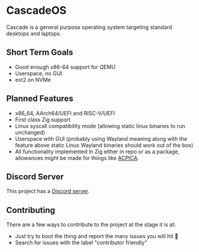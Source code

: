 # CascadeOS

Cascade is a general purpose operating system targeting standard desktops and laptops.

## Short Term Goals
- Good enough x86-64 support for QEMU
- Userspace, no GUI
- ext2 on NVMe

## Planned Features
- x86_64, AArch64/UEFI and RISC-V/UEFI
- First class Zig support
- Linux syscall compatibility mode (allowing static linux binaries to run unchanged)
- Userspace with GUI (probably using Wayland meaning along with the feature above static Linux Wayland binaries should work out of the box)
- All functionality implemented in Zig either in repo or as a package, allowances might be made for things like [ACPICA](https://acpica.org/).

## Discord Server
This project has a [Discord server](https://discord.gg/3hnsQmND3c).

## Contributing
There are a few ways to contribute to the project at the stage it is at:
- Just try to boot the thing and report the many issues you will hit 💩
- Search for issues with the label "contributor friendly"
